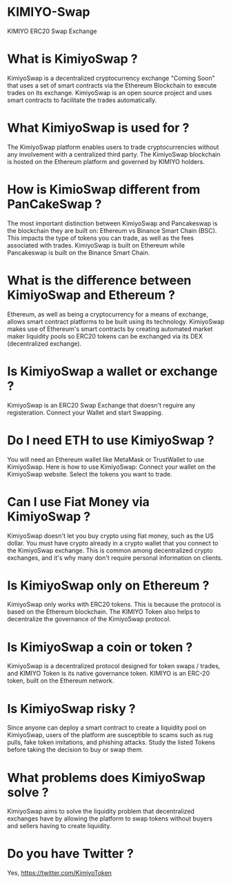 # KIMIYO-Swap
KIMIYO ERC20 Swap Exchange

# What is KimiyoSwap ?
KimiyoSwap is a decentralized cryptocurrency exchange "Coming Soon" that uses a set of smart contracts via the Ethereum Blockchain to execute trades on its exchange. KimiyoSwap is an open source project and uses smart contracts to facilitate the trades automatically. 

# What KimiyoSwap is used for ?
The KimiyoSwap platform enables users to trade cryptocurrencies without any involvement with a centralized third party. The KimiyoSwap blockchain is hosted on the Ethereum platform and governed by KIMIYO holders.

# How is KimioSwap different from PanCakeSwap ?
The most important distinction between KimiyoSwap and Pancakeswap is the blockchain they are built on: Ethereum vs Binance Smart Chain (BSC). This impacts the type of tokens you can trade, as well as the fees associated with trades. KimiyoSwap is built on Ethereum while Pancakeswap is built on the Binance Smart Chain.

# What is the difference between KimiyoSwap and Ethereum ?
Ethereum, as well as being a cryptocurrency for a means of exchange, allows smart contract platforms to be built using its technology. KimiyoSwap makes use of Ethereum's smart contracts by creating automated market maker liquidity pools so ERC20 tokens can be exchanged via its DEX (decentralized exchange).

# Is KimiyoSwap a wallet or exchange ?
KimiyoSwap is an ERC20 Swap Exchange that doesn't reguire any registeration. Connect your Wallet and start Swapping.

# Do I need ETH to use KimiyoSwap ?
You will need an Ethereum wallet like MetaMask or TrustWallet to use KimiyoSwap. Here is how to use KimiyoSwap: Connect your wallet on the KimiyoSwap website. Select the tokens you want to trade.

# Can I use Fiat Money via KimiyoSwap ?
KimiyoSwap doesn't let you buy crypto using fiat money, such as the US dollar. You must have crypto already in a crypto wallet that you connect to the KimiyoSwap exchange. This is common among decentralized crypto exchanges, and it's why many don't require personal information on clients.

# Is KimiyoSwap only on Ethereum ?
KimiyoSwap only works with ERC20 tokens. This is because the protocol is based on the Ethereum blockchain. The KIMIYO Token also helps to decentralize the governance of the KimiyoSwap protocol.


# Is KimiyoSwap a coin or token ?
KimiyoSwap is a decentralized protocol designed for token swaps / trades, and KIMIYO Token is its native governance token. KIMIYO is an ERC-20 token, built on the Ethereum network.

# Is KimiyoSwap risky ?
Since anyone can deploy a smart contract to create a liquidity pool on KimiyoSwap, users of the platform are susceptible to scams such as rug pulls, fake token imitations, and phishing attacks. Study the listed Tokens before taking the decision to buy or swap them.

# What problems does KimiyoSwap solve ?
KimiyoSwap aims to solve the liquidity problem that decentralized exchanges have by allowing the platform to swap tokens without buyers and sellers having to create liquidity.

# Do you have Twitter ?
Yes, https://twitter.com/KimiyoToken
